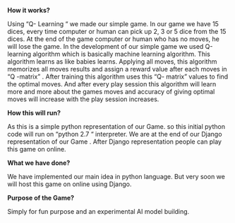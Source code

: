 <b>How it works?</b> 

Using “Q- Learning “ we made our simple game. In our game we have 15 dices, every time computer or human can pick up 2, 3 or 5 dice from the 15 dices. At the end of the game computer or human who has no moves, he will lose the game. In the development of our simple game we used Q-learning algorithm which is basically machine learning algorithm. This algorithm learns as like babies learns. Applying  all moves, this algorithm memorizes all moves results and assign a reward value after each moves in “Q -matrix” . After training this algorithm uses this “Q- matrix” values to find the optimal moves. And after every play session this algorithm will learn more and more about the games moves and accuracy of giving optimal moves will increase with the play session increases.  


<b>How this will run?</b> 

As this is a simple python representation of our Game. so this initial python code will run on “python 2.7 “ interpreter. We are at the end of our Django representation of our Game . After Django representation people can play this game on online. 


<b>What we have done?</b>

We have implemented our main idea in python language. But very soon we will host this game on online using Django. 


<b>Purpose of the Game?</b>

Simply for fun purpose and an experimental AI model building. 



        
